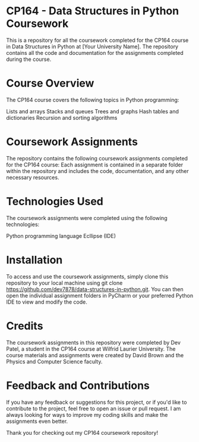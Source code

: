# CP164 - Data Structures in Python Coursework
This is a repository for all the coursework completed for the CP164 course in Data Structures in Python at [Your University Name]. The repository contains all the code and documentation for the assignments completed during the course.

# Course Overview
The CP164 course covers the following topics in Python programming:

Lists and arrays
Stacks and queues
Trees and graphs
Hash tables and dictionaries
Recursion and sorting algorithms
# Coursework Assignments
The repository contains the following coursework assignments completed for the CP164 course:
Each assignment is contained in a separate folder within the repository and includes the code, documentation, and any other necessary resources.

# Technologies Used
The coursework assignments were completed using the following technologies:

Python programming language
Ecllipse (IDE)
# Installation
To access and use the coursework assignments, simply clone this repository to your local machine using git clone https://github.com/dev7878/data-structures-in-python.git. You can then open the individual assignment folders in PyCharm or your preferred Python IDE to view and modify the code.

# Credits
The coursework assignments in this repository were completed by Dev Patel, a student in the CP164 course at Wilfrid Laurier University. The course materials and assignments were created by David Brown and the Physics and Computer Science faculty.

# Feedback and Contributions
If you have any feedback or suggestions for this project, or if you'd like to contribute to the project, feel free to open an issue or pull request. I am always looking for ways to improve my coding skills and make the assignments even better.

Thank you for checking out my CP164 coursework repository!
